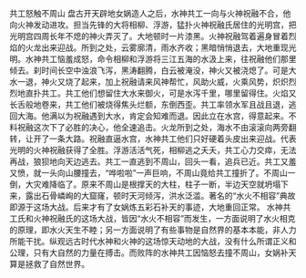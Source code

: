 共工怒触不周山
盘古开天辟地女娲造人之后，水神共工一向与火神祝融不合，他向火神发动进攻。担当先锋的大将相柳、浮游，猛扑火神祝融氏居住的光明宫，把光明宫四周长年不熄的神火弄灭了。大地顿时一片漆黑。火神祝融驾着遍身冒着烈焰的火龙出来迎战。所到之处，云雾廓清，雨水齐收；黑暗悄悄退去，大地重现光明。水神共工恼羞成怒，命令相柳和浮游将三江五海的水汲上来，往祝融他们那里倾去。刹时间长空中浊浪飞泻，黑涛翻腾，白云被淹没，神火又被浇熄了。可是大水一退，神火又烧了起来，加上祝融请来风神帮忙，风助火威，火乘风势，炽炽烈烈地直扑共工。共工他们想留住大水来御火，可是水泻千里，哪里留得住。火焰又长舌般地卷来，共工他们被烧得焦头烂额，东倒西歪。共工率领水军且战且退，逃回大海。他满以为祝融遇到大水，肯定会知难而退。因此立在水宫，得意起来。不料祝融这次下了必胜的决心，他全速追击。火龙所到之处，海水不由滚滚向两旁翻转，让开了一条大路。祝融直逼水宫，水神共工他们只好硬着头皮出来迎战。代表光明的火神祝融获得了全胜。浮游活活气死，相柳逃之夭夭，共工心力交瘁，无法再战，狼狈地向天边逃去。共工一直逃到不周山，回头一看，追兵已近。共工又羞又愤，就一头向山腰撞去，“哗啦啦”一声巨响，不周山竟给共工撞折了。不周山一倒，大灾难降临了。原来不周山是根撑天的大柱，柱子一断，半边天空就坍塌下来，露出石骨嶙峋的大窟窿，顿时天河倾泻，洪水泛滥。著名的“水火不相容”典故即源于这场大战。后来才有了女娲炼五彩石补天的事迹，大地重回正常。
水神共工氏和火神祝融氏的这场大战，皆因“水火不相容”而发生，一方面说明了水火相克的原理，即水火天生不睦；另一方面说明了有些事物是自然界的基本本能，非人力所能干扰。纵观远古时代水神和火神的这场惊天动地的大战，没有什么所谓正义和公理，只有大自然的力量在搏击。而败阵的水神共工因恼怒去撞不周山，女娲补天算是拯救了自然世界。
